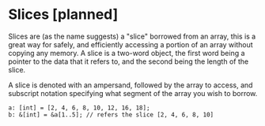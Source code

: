 # Slices [planned]

Slices are (as the name suggests) a "slice" borrowed from an array, this is a
great way for safely, and efficiently accessing a portion of an array without
copying any memory. A slice is a two-word object, the first word being a
pointer to the data that it refers to, and the second being the length of
the slice.

A slice is denoted with an ampersand, followed by the array to access, and
subscript notation specifying what segment of the array you wish to borrow.

```
a: [int] = [2, 4, 6, 8, 10, 12, 16, 18];
b: &[int] = &a[1..5]; // refers the slice [2, 4, 6, 8, 10]
```